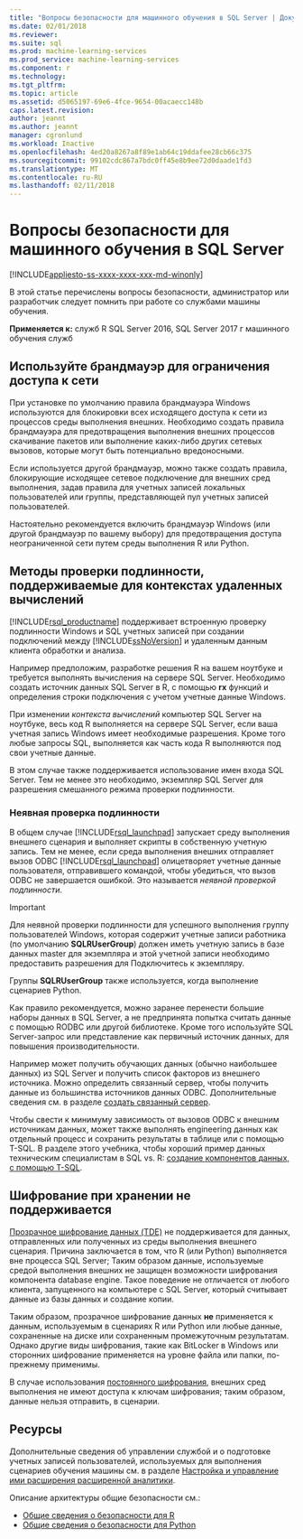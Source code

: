```yaml
---
title: "Вопросы безопасности для машинного обучения в SQL Server | Документы Microsoft"
ms.date: 02/01/2018
ms.reviewer: 
ms.suite: sql
ms.prod: machine-learning-services
ms.prod_service: machine-learning-services
ms.component: r
ms.technology: 
ms.tgt_pltfrm: 
ms.topic: article
ms.assetid: d5065197-69e6-4fce-9654-00acaecc148b
caps.latest.revision: 
author: jeannt
ms.author: jeannt
manager: cgronlund
ms.workload: Inactive
ms.openlocfilehash: 4ed20a8267a8f89e1ab64c19ddafee28cb66c375
ms.sourcegitcommit: 99102cdc867a7bdc0ff45e8b9ee72d0daade1fd3
ms.translationtype: MT
ms.contentlocale: ru-RU
ms.lasthandoff: 02/11/2018
---
```

# <a name="security-considerations-for-machine-learning-in-sql-server"></a>Вопросы безопасности для машинного обучения в SQL Server
[!INCLUDE[appliesto-ss-xxxx-xxxx-xxx-md-winonly](../../includes/appliesto-ss-xxxx-xxxx-xxx-md-winonly.md)]

В этой статье перечислены вопросы безопасности, администратор или разработчик следует помнить при работе со службами машины обучения.

**Применяется к:** служб R SQL Server 2016, SQL Server 2017 г машинного обучения служб

## <a name="use-a-firewall-to-restrict-network-access"></a>Используйте брандмауэр для ограничения доступа к сети

При установке по умолчанию правила брандмауэра Windows используются для блокировки всех исходящего доступа к сети из процессов среды выполнения внешних. Необходимо создать правила брандмауэра для предотвращения выполнения внешних процессов скачивание пакетов или выполнение каких-либо других сетевых вызовов, которые могут быть потенциально вредоносными.

Если используется другой брандмауэр, можно также создать правила, блокирующие исходящее сетевое подключение для внешних сред выполнения, задав правила для учетных записей локальных пользователей или группы, представляющей пул учетных записей пользователей.

Настоятельно рекомендуется включить брандмауэр Windows (или другой брандмауэр по вашему выбору) для предотвращения доступа неограниченной сети путем среды выполнения R или Python.

## <a name="authentication-methods-supported-for-remote-compute-contexts"></a>Методы проверки подлинности, поддерживаемые для контекстах удаленных вычислений

[!INCLUDE[rsql_productname](../../includes/rsql-productname-md.md)] поддерживает встроенную проверку подлинности Windows и SQL учетных записей при создании подключений между [!INCLUDE[ssNoVersion](../../includes/ssnoversion-md.md)] и удаленным данным клиента обработки и анализа.

Например предположим, разработке решения R на вашем ноутбуке и требуется выполнять вычисления на сервере SQL Server. Необходимо создать источник данных SQL Server в R, с помощью **rx** функций и определения строки подключения с учетом учетные данные Windows.

При изменении _контекста вычислений_ компьютер SQL Server на ноутбуке, весь код R выполняется на сервере SQL Server, если ваша учетная запись Windows имеет необходимые разрешения. Кроме того любые запросы SQL, выполняется как часть кода R выполняются под свои учетные данные.

В этом случае также поддерживается использование имен входа SQL Server. Тем не менее это необходимо, экземпляр SQL Server для разрешения смешанного режима проверки подлинности.

### <a name="implied-authentication"></a>Неявная проверка подлинности

 В общем случае [!INCLUDE[rsql_launchpad](../../includes/rsql-launchpad-md.md)] запускает среду выполнения внешнего сценария и выполняет скрипты в собственную учетную запись. Тем не менее, если среда выполнения внешних отправляет вызов ODBC [!INCLUDE[rsql_launchpad](../../includes/rsql-launchpad-md.md)] олицетворяет учетные данные пользователя, отправившего командой, чтобы убедиться, что вызов ODBC не завершается ошибкой. Это называется *неявной проверкой подлинности*.
 
 > [!IMPORTANT]
 > Для неявной проверки подлинности для успешного выполнения группу пользователей Windows, которая содержит учетные записи работника (по умолчанию **SQLRUserGroup**) должен иметь учетную запись в базе данных master для экземпляра и этой учетной записи необходимо предоставить разрешения для Подключитесь к экземпляру.
 > 
 > Группы **SQLRUserGroup** также используется, когда выполнение сценариев Python. 

Как правило рекомендуется, можно заранее перенести большие наборы данных в SQL Server, а не предпринята попытка считать данные с помощью RODBC или другой библиотеке. Кроме того используйте SQL Server-запрос или представление как первичный источник данных, для повышения производительности. 

Например может получить обучающих данных (обычно наибольшее данных) из SQL Server и получить список факторов из внешнего источника. Можно определить связанный сервер, чтобы получить данные из большинства источников данных ODBC. Дополнительные сведения см. в разделе [создать связанный сервер](https://docs.microsoft.com/sql/relational-databases/linked-servers/create-linked-servers-sql-server-database-engine).

Чтобы свести к минимуму зависимость от вызовов ODBC к внешним источникам данных, может также выполнять engineering данных как отдельный процесс и сохранить результаты в таблице или с помощью T-SQL. В разделе этого учебника, чтобы хороший пример данных техническим специалистам в SQL vs. R: [создание компонентов данных, с помощью T-SQL](../tutorials/sqldev-create-data-features-using-t-sql.md).

## <a name="no-support-for-encryption-at-rest"></a>Шифрование при хранении не поддерживается

[Прозрачное шифрование данных (TDE)](https://docs.microsoft.com/sql/relational-databases/security/encryption/transparent-data-encryption) не поддерживается для данных, отправленных или полученных из среды выполнения внешнего сценария. Причина заключается в том, что R (или Python) выполняется вне процесса SQL Server; Таким образом данные, используемые средой выполнения внешних не защищен возможности шифрования компонента database engine.  Такое поведение не отличается от любого клиента, запущенного на компьютере с SQL Server, который считывает данные из базы данных и создание копии.

Таким образом, прозрачное шифрование данных **не** применяется к данным, используемым в сценариях R или Python или любые данные, сохраненные на диске или сохраненным промежуточным результатам. Однако другие виды шифрования, такие как BitLocker в Windows или сторонних шифрование применяется на уровне файла или папки, по-прежнему применимы.

В случае использования [постоянного шифрования](https://docs.microsoft.com/sql/relational-databases/security/encryption/overview-of-key-management-for-always-encrypted), внешних сред выполнения не имеют доступа к ключам шифрования; таким образом, данные нельзя отправить, в сценарии.

## <a name="resources"></a>Ресурсы

Дополнительные сведения об управлении службой и о подготовке учетных записей пользователей, используемых для выполнения сценариев обучения машины см. в разделе [Настройка и управление ими расширения расширенной аналитики](../../advanced-analytics/r/configure-and-manage-advanced-analytics-extensions.md).

Описание архитектуры общие безопасности см.:

+ [Общие сведения о безопасности для R](security-overview-sql-server-r.md)
+ [Общие сведения о безопасности для Python](../python/security-overview-sql-server-python-services.md)
